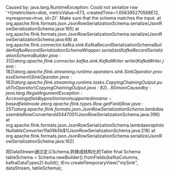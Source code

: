 
Caused by: java.lang.RuntimeException: Could not serialize row '+I{metricItem=disk, metricValue=673, createdTime=1.656395270568E12, myresponse=true, id=2}'. Make sure that the schema matches the input.
at org.apache.flink.formats.json.JsonRowSerializationSchema.serialize(JsonRowSerializationSchema.java:165)
at org.apache.flink.formats.json.JsonRowSerializationSchema.serialize(JsonRowSerializationSchema.java:68)
at org.apache.flink.connector.kafka.sink.KafkaRecordSerializationSchemaBuilder$KafkaRecordSerializationSchemaWrapper.serialize(KafkaRecordSerializationSchemaBuilder.java:312)
at org.apache.flink.connector.kafka.sink.KafkaWriter.write(KafkaWriter.java:182)
at org.apache.flink.streaming.runtime.operators.sink.SinkOperator.processElement(SinkOperator.java:163)
at org.apache.flink.streaming.runtime.tasks.CopyingChainingOutput.pushToOperator(CopyingChainingOutput.java:82)
... 60 more
Caused by: java.lang.IllegalArgumentException: Accessing a field by position is not supported in name-based field mode.
at org.apache.flink.types.Row.getField(Row.java:257)
at org.apache.flink.formats.json.JsonRowSerializationSchema.lambda$assembleRowConverter$dd344700$1(JsonRowSerializationSchema.java:396)
at org.apache.flink.formats.json.JsonRowSerializationSchema.lambda$wrapIntoNullableConverter$1fa09b5b$1(JsonRowSerializationSchema.java:218)
at org.apache.flink.formats.json.JsonRowSerializationSchema.serialize(JsonRowSerializationSchema.java:162)



将DataStream<Row>通过定义Schema,转换成结构化的Table
final Schema tableSchema = Schema.newBuilder().fromFields(kafkaColumns, kafkaDataTypes2).build();
tEnv.createTemporaryView("mySink", dataStream, tableSchema);